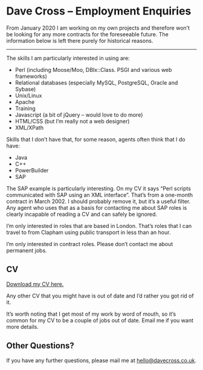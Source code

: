 ---
---
# Dave Cross – Employment Enquiries

From January 2020 I am working on my own projects and therefore won’t be
looking for any more contracts for the foreseeable future. The information
below is left there purely for historical reasons.

----

The skills I am particularly interested in using are:

* Perl (including Moose/Moo, DBIx::Class. PSGI and various web frameworks)
* Relational databases (especially MySQL, PostgreSQL, Oracle and Sybase)
* Unix/Linux
* Apache
* Training
* Javascript (a bit of jQuery – would love to do more)
* HTML/CSS (but I’m really not a web designer)
* XML/XPath

Skills that I don’t have that, for some reason, agents often think that I do
have:

* Java
* C++
* PowerBuilder
* SAP

The SAP example is particularly interesting. On my CV it says “Perl scripts
communicated with SAP using an XML interface”. That’s from a one-month
contract in March 2002. I should probably remove it, but it’s a useful
filter. Any agent who uses that as a basis for contacting me about SAP roles
is clearly incapable of reading a CV and can safely be ignored.

I’m only interested in roles that are based in London. That’s roles that I
can travel to from Clapham using public transport in less than an hour.

I’m only interested in contract roles. Please don’t contact me about permanent
jobs.

## CV

[Download my CV here.](/cv/data/)

Any other CV that you might have is out of date and I’d rather you got
rid of it.

It’s worth noting that I get most of my work by word of mouth, so it’s
common for my CV to be a couple of jobs out of date. Email me if you want
more details.

## Other Questions?

If you have any further questions, please mail me at hello@davecross.co.uk.
